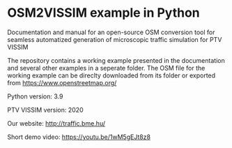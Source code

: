 # OSM2VISSIM example in Python

Documentation and manual for an open-source OSM conversion tool for seamless automatized generation of microscopic traffic simulation for PTV VISSIM

The repository contains a working example presented in the documentation and several other examples in a seperate folder. The OSM file for the working example can be direclty downloaded from its folder or exported from https://www.openstreetmap.org/

Python version: 3.9

PTV VISSIM version: 2020

Our website: http://traffic.bme.hu/

Short demo video: https://youtu.be/1wM5gEJt8z8
